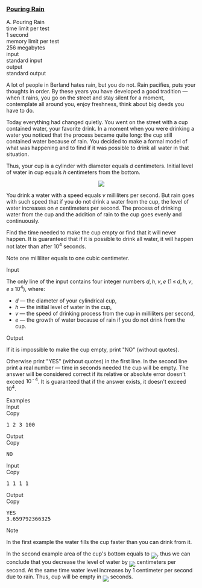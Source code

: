 <h3><a href="https://codeforces.com/contest/667/problem/A" target="_blank" rel="noopener noreferrer">Pouring Rain</a></h3>

<div class="header"><div class="title">A. Pouring Rain</div><div class="time-limit"><div class="property-title">time limit per test</div>1 second</div><div class="memory-limit"><div class="property-title">memory limit per test</div>256 megabytes</div><div class="input-file input-standard"><div class="property-title">input</div>standard input</div><div class="output-file output-standard"><div class="property-title">output</div>standard output</div></div><div><p>A lot of people in Berland hates rain, but you do not. Rain pacifies, puts your thoughts in order. By these years you have developed a good tradition — when it rains, you go on the street and stay silent for a moment, contemplate all around you, enjoy freshness, think about big deeds you have to do. </p><p>Today everything had changed quietly. You went on the street with a cup contained water, your favorite drink. In a moment when you were drinking a water you noticed that the process became quite long: the cup still contained water because of rain. You decided to make a formal model of what was happening and to find if it was possible to drink all water in that situation. </p><p>Thus, your cup is a cylinder with diameter equals <span class="tex-span"><i>d</i></span> centimeters. Initial level of water in cup equals <span class="tex-span"><i>h</i></span> centimeters from the bottom. </p><center> <img class="tex-graphics" src="https://espresso.codeforces.com/092522e2998b5d0080a843dc796b15f86bbc4388.png" style="max-width: 100.0%;max-height: 100.0%;"> </center><p>You drink a water with a speed equals <span class="tex-span"><i>v</i></span> milliliters per second. But rain goes with such speed that if you do not drink a water from the cup, the level of water increases on <span class="tex-span"><i>e</i></span> centimeters per second. The process of drinking water from the cup and the addition of rain to the cup goes evenly and continuously. </p><p>Find the time needed to make the cup empty or find that it will never happen. It is guaranteed that if it is possible to drink all water, it will happen not later than after <span class="tex-span">10<sup class="upper-index">4</sup></span> seconds.</p><p>Note one milliliter equals to one cubic centimeter.</p></div><div class="input-specification"><div class="section-title">Input</div><p>The only line of the input contains four integer numbers <span class="tex-span"><i>d</i>, <i>h</i>, <i>v</i>, <i>e</i></span> (<span class="tex-span">1 ≤ <i>d</i>, <i>h</i>, <i>v</i>, <i>e</i> ≤ 10<sup class="upper-index">4</sup></span>), where:</p><ul> <li> <span class="tex-span"><i>d</i></span> — the diameter of your cylindrical cup, </li><li> <span class="tex-span"><i>h</i></span> — the initial level of water in the cup, </li><li> <span class="tex-span"><i>v</i></span> — the speed of drinking process from the cup in milliliters per second, </li><li> <span class="tex-span"><i>e</i></span> — the growth of water because of rain if you do not drink from the cup. </li></ul></div><div class="output-specification"><div class="section-title">Output</div><p>If it is impossible to make the cup empty, print "<span class="tex-font-style-tt">NO</span>" (without quotes).</p><p>Otherwise print "<span class="tex-font-style-tt">YES</span>" (without quotes) in the first line. In the second line print a real number — time in seconds needed the cup will be empty. The answer will be considered correct if its relative or absolute error doesn't exceed <span class="tex-span">10<sup class="upper-index"> - 4</sup></span>. It is guaranteed that if the answer exists, it doesn't exceed <span class="tex-span">10<sup class="upper-index">4</sup></span>.</p></div><div class="sample-tests"><div class="section-title">Examples</div><div class="sample-test"><div class="input"><div class="title">Input<div title="Copy" data-clipboard-target="#id0053313984917388" id="id007597505278435126" class="input-output-copier">Copy</div></div><pre id="id0053313984917388">1 2 3 100<br></pre></div><div class="output"><div class="title">Output<div title="Copy" data-clipboard-target="#id00467668681285201" id="id003989867958689898" class="input-output-copier">Copy</div></div><pre id="id00467668681285201">NO<br></pre></div><div class="input"><div class="title">Input<div title="Copy" data-clipboard-target="#id0039198225259707353" id="id0022078957920648257" class="input-output-copier">Copy</div></div><pre id="id0039198225259707353">1 1 1 1<br></pre></div><div class="output"><div class="title">Output<div title="Copy" data-clipboard-target="#id006559408880835564" id="id004247211161216311" class="input-output-copier">Copy</div></div><pre id="id006559408880835564">YES<br>3.659792366325<br></pre></div></div></div><div class="note"><div class="section-title">Note</div><p>In the first example the water fills the cup faster than you can drink from it.</p><p>In the second example area of the cup's bottom equals to <img align="middle" class="tex-formula" src="https://espresso.codeforces.com/419dc74dcd7bc392019c9fe748fe1fdb08ab521a.png" style="max-width: 100.0%;max-height: 100.0%;">, thus we can conclude that you decrease the level of water by <img align="middle" class="tex-formula" src="https://espresso.codeforces.com/e8edb237e1f805fe83c2f47e48d3a9d03f2ee304.png" style="max-width: 100.0%;max-height: 100.0%;"> centimeters per second. At the same time water level increases by <span class="tex-span">1</span> centimeter per second due to rain. Thus, cup will be empty in <img align="middle" class="tex-formula" src="https://espresso.codeforces.com/9dae615d7e2c5c7c03cb478848fb06aba1a8942e.png" style="max-width: 100.0%;max-height: 100.0%;"> seconds.</p></div>